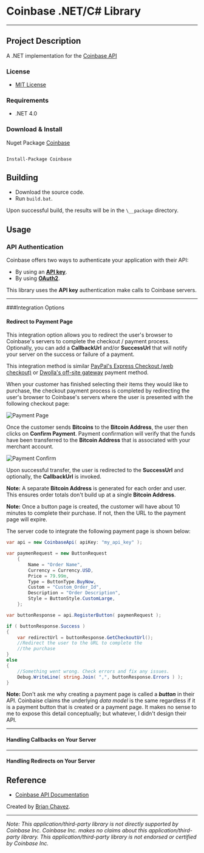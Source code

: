 Coinbase .NET/C# Library
======================
----------------------

Project Description
-------------------
A .NET implementation for the [Coinbase API](https://coinbase.com/docs/api/overview)

### License
* [MIT License](https://github.com/bchavez/Dwolla/blob/master/LICENSE)

### Requirements
* .NET 4.0

### Download & Install
Nuget Package [Coinbase](https://www.nuget.org/packages/Coinbase/)

```

Install-Package Coinbase

```

Building
--------
* Download the source code.
* Run `build.bat`.

Upon successful build, the results will be in the `\__package` directory.


Usage
-----
### API Authentication
Coinbase offers two ways to authenticate your application with their API:

* By using an [**API key**](https://coinbase.com/docs/api/authentication#api_key).
* By using [**OAuth2**](https://coinbase.com/docs/api/authentication#oauth2).

This library uses the **API key** authentication make calls to Coinbase servers.

----
###Integration Options
#### Redirect to Payment Page
This integration option allows you to redirect the user's browser to Coinbase's servers to complete the checkout / payment process. Optionally, you can add a **CallbackUrl** and/or **SuccessUrl** that will notify your server on the success or failure of a payment.

This integration method is similar [PayPal's Express Checkout (web checkout)](https://developer.paypal.com/webapps/developer/docs/integration/web/web-checkout/) or [Dwolla's off-site gateway](https://developers.dwolla.com/dev/pages/gateway#ux) payment method.

When your customer has finished selecting their items they would like to purchase, the checkout payment process is completed by redirecting the user's browser to Coinbase's servers where the user is presented with the following checkout page:

![Payment Page](https://raw.github.com/bchavez/Coinbase/50f55472be49008af2cdda7959284a304af6ca78/Docs/payaddress.png)

Once the customer sends **Bitcoins** to the **Bitcoin Address**, the user then clicks on **Confirm Payment**. Payment confirmation will verify that the funds have been transferred to the **Bitcoin Address** that is associated with your merchant account.

![Payment Confirm](https://raw.github.com/bchavez/Coinbase/50f55472be49008af2cdda7959284a304af6ca78/Docs/payaddress-wait.png)

Upon successful transfer, the user is redirected to the **SuccessUrl** and optionally, the **CallbackUrl** is invoked.

**Note:** A separate **Bitcoin Address** is generated for each order and user. This ensures order totals don't build up at a single **Bitcoin Address**.

**Note:** Once a button page is created, the customer will have about 10 minutes to complete their purchase. If not, then the URL to the payment page will expire.

The server code to integrate the following payment page is shown below:

```csharp
var api = new CoinbaseApi( apiKey: "my_api_key" );

var paymenRequest = new ButtonRequest
    {
        Name = "Order Name",
        Currency = Currency.USD,
        Price = 79.99m,
        Type = ButtonType.BuyNow,
        Custom = "Custom_Order_Id",
        Description = "Order Description",
        Style = ButtonStyle.CustomLarge,
    };

var buttonResponse = api.RegisterButton( paymenRequest );

if ( buttonResponse.Success )
{
    var redirectUrl = buttonResponse.GetCheckoutUrl();
    //Redirect the user to the URL to complete the
    //the purchase
}
else
{
    //Something went wrong. Check errors and fix any issues.
    Debug.WriteLine( string.Join( ",", buttonResponse.Errors ) );
}
```

**Note:** Don't ask me why creating a payment page is called a ***button*** in their API. Coinbaise claims the underlying *data model* is the same regardless if it is a payment button that is created or a payment page. It makes no sense to me to expose this detail conceptually; but whatever, I didn't design their API.

-------
#### Handling Callbacks on Your Server

-------
#### Handling Redirects on Your Server

 

Reference
---------
* [Coinbase API Documentation](https://coinbase.com/docs/api/overview)


Created by [Brian Chavez](http://bchavez.bitarmory.com).

---

*Note: This application/third-party library is not directly supported by Coinbase Inc. Coinbase Inc. makes no claims about this application/third-party library.  This application/third-party library is not endorsed or certified by Coinbase Inc.*
